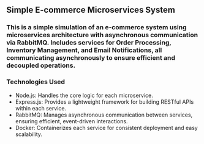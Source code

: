 ## Simple E-commerce Microservices System
### This is a simple simulation of an e-commerce system using microservices architecture with asynchronous communication via RabbitMQ. Includes services for Order Processing, Inventory Management, and Email Notifications, all communicating asynchronously to ensure efficient and decoupled operations.


### Technologies Used

- Node.js: Handles the core logic for each microservice.
- Express.js: Provides a lightweight framework for building RESTful APIs within each service.
- RabbitMQ: Manages asynchronous communication between services, ensuring efficient, event-driven interactions.
- Docker: Containerizes each service for consistent deployment and easy scalability.
